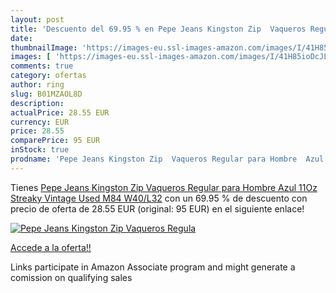 ```yaml
---
layout: post
title: 'Descuento del 69.95 % en Pepe Jeans Kingston Zip  Vaqueros Regula'
date: 
thumbnailImage: 'https://images-eu.ssl-images-amazon.com/images/I/41H85ioDcJL._SL200_.jpg'
images: [ 'https://images-eu.ssl-images-amazon.com/images/I/41H85ioDcJL._SL200_.jpg' ]
comments: true
category: ofertas
author: ring
slug: B01MZAOL8D
description:
actualPrice: 28.55 EUR
currency: EUR
price: 28.55
comparePrice: 95 EUR
inStock: true
prodname: 'Pepe Jeans Kingston Zip  Vaqueros Regular para Hombre  Azul  11Oz Streaky Vintage Used M84   W40/L32'
---
```


Tienes [Pepe Jeans Kingston Zip  Vaqueros Regular para Hombre  Azul  11Oz Streaky Vintage Used M84   W40/L32](https://www.amazon.es/dp/B01MZAOL8D/?tag=tolees-21) con un 69.95 % de descuento con precio de oferta de 28.55 EUR (original: 95 EUR) en el siguiente enlace!

[![Pepe Jeans Kingston Zip  Vaqueros Regula](https://images-eu.ssl-images-amazon.com/images/I/41H85ioDcJL._SL200_.jpg)](https://www.amazon.es/dp/B01MZAOL8D/?tag=tolees-21)

[Accede a la oferta!!](https://www.amazon.es/dp/B01MZAOL8D/?tag=tolees-21)

Links participate in Amazon Associate program and might generate a comission on qualifying sales


